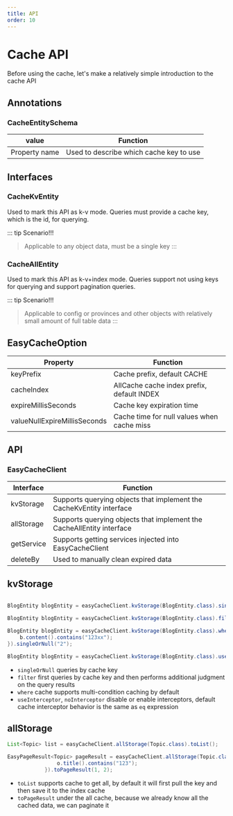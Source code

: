 ```yaml
---
title: API
order: 10
---
```


# Cache API
Before using the cache, let's make a relatively simple introduction to the cache API


## Annotations

### CacheEntitySchema

value  | Function  
---  | --- 
Property name  | Used to describe which cache key to use


## Interfaces


### CacheKvEntity
Used to mark this API as k-v mode. Queries must provide a cache key, which is the id, for querying.

::: tip Scenario!!!
> Applicable to any object data, must be a single key
:::



### CacheAllEntity
Used to mark this API as k-v+index mode. Queries support not using keys for querying and support pagination queries.

::: tip Scenario!!!
> Applicable to config or provinces and other objects with relatively small amount of full table data
:::

## EasyCacheOption
Property  | Function  
---  | --- 
keyPrefix  | Cache prefix, default CACHE
cacheIndex  | AllCache cache index prefix, default INDEX
expireMillisSeconds  | Cache key expiration time
valueNullExpireMillisSeconds  | Cache time for null values when cache miss

## API

### EasyCacheClient

Interface  | Function  
---  | --- 
kvStorage  | Supports querying objects that implement the CacheKvEntity interface
allStorage  | Supports querying objects that implement the CacheAllEntity interface
getService  | Supports getting services injected into EasyCacheClient
deleteBy  | Used to manually clean expired data

## kvStorage
```java

BlogEntity blogEntity = easyCacheClient.kvStorage(BlogEntity.class).singleOrNull("1");

BlogEntity blogEntity = easyCacheClient.kvStorage(BlogEntity.class).filter(b -> !Objects.equals(b.getId(), "1")).singleOrNull("1");

BlogEntity blogEntity = easyCacheClient.kvStorage(BlogEntity.class).where(b -> {
    b.content().contains("123xx");
}).singleOrNull("2");

BlogEntity blogEntity = easyCacheClient.kvStorage(BlogEntity.class).useInterceptor("blog-cache").singleOrNull("1");
```

- `singleOrNull` queries by cache key
- `filter` first queries by cache key and then performs additional judgment on the query results
- `where` cache supports multi-condition caching by default
- `useInterceptor`, `noInterceptor` disable or enable interceptors, default cache interceptor behavior is the same as `eq` expression

## allStorage
```java
List<Topic> list = easyCacheClient.allStorage(Topic.class).toList();

EasyPageResult<Topic> pageResult = easyCacheClient.allStorage(Topic.class).where(o -> {
                o.title().contains("123");
            }).toPageResult(1, 2);
```

- `toList` supports cache to get all, by default it will first pull the key and then save it to the index cache
- `toPageResult` under the all cache, because we already know all the cached data, we can paginate it

